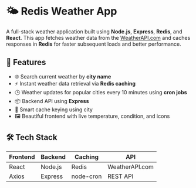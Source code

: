 # 🌤️ Redis Weather App

A full-stack weather application built using **Node.js**, **Express**, **Redis**, and **React**. This app fetches weather data from the [WeatherAPI.com](https://www.weatherapi.com/) and caches responses in **Redis** for faster subsequent loads and better performance.



## 🚀 Features

- 🌐 Search current weather by **city name**
- ⚡ Instant weather data retrieval via **Redis caching**
- 🕒 Weather updates for popular cities every 10 minutes using **cron jobs**
- 📦 Backend API using **Express**
- 🧠 Smart cache keying using city
- 🖼️ Beautiful frontend with live temperature, condition, and icons


## 🛠️ Tech Stack

| Frontend | Backend | Caching | API |
|----------|---------|---------|-----|
| React    | Node.js | Redis   | WeatherAPI.com |
| Axios    | Express | node-cron | REST API |
